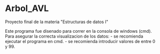 # Arbol_AVL
Proyecto final de la materia "Estructuras de datos I"

Este programa fue disenado para correr en la consola de windows (cmd).
Para asegurar la correcta visualizacion de los datos:
    - se recomienda ejecutar el programa en cmd.
    - se recomienda introducir valores de entre 0 y 99.
